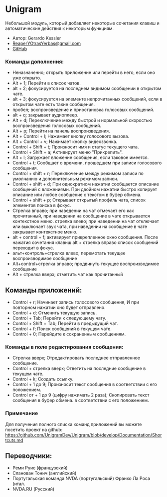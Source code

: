# Unigram
Небольшой модуль, который добавляет некоторые сочетания клавиш и автоматические действия к некоторым функциям.

* Автор: Gerardo Kessler
* ReaperYOtrasYerbas@gmail.com
* [GitHub](https://github.com/GerardKessler/Unigram)

### Команды дополнения:

* Неназначенно; открыть приложение или перейти в него, если оно уже открыто.
* Alt + 1; Перейти в список чатов.
* alt + 2; фокусируется на последнем видимом сообщении в открытом чате.
* alt + 3; фокусируется на элементе непрочитанных сообщений, если в открытом чате есть такие сообщения.
* пробел; воспроизведение и приостановка голосовых сообщений.
* alt + q; закрывает аудиоплеер.
* Alt + d; Переключение между быстрой и нормальной скоростью воспроизведения голосовых сообщений.
* Alt + p; Перейти на панель воспроизведения.
* Alt + Control + l; Нажимает кнопку голосового вызова.
* Alt + Control + v; Нажимает кнопку видеозвонка.
* Control + Shift + t; Произносит имя и статус текущего чата.
* Control + Shift + a; Активирует меню "Прикрепить".
* Alt + l; Загружает вложение сообщения, если таковое имеется.
* Control + t; Сообщает о времени, прошедшем при записи голосового сообщения.
* Control + shift + r; Переключение между режимом записи по умолчанию и дополнительным режимом записи.
* Control + shift + d; При однократном нажатии сообщается описание сообщений с вложениями. При двойном нажатии быстро копирует описание или любое сообщение с текстом в буфер обмена.
* Control + shift + p; Открывает открытый профиль чата,  список элементов поиска в фокус.
* Стрелка вправо; при наведении на чат отмечает его как прочитанный, при наведении на сообщение в чате открывается контекстное меню.
стрелка влево; при наведении на чат отключает или выключает звук чата, при наведении на сообщение в чате закрывает контекстное меню.
* alt + control + f; активирует прикрепленное окно сообщения. После нажатия сочетания клавиш alt + стрелка вправо список сообщений переходит в фокус.
* альт+контроль+стрелка влево; перемотать текущее воспроизводимое сообщение
* Alt+control+стрелка вправо; продвинуть текущее воспроизводимое сообщение
* Alt + стрелка вверх; отметить чат как прочитанный

## Команды приложений:

* Control + r; Начинает запись голосового сообщения, И при повторном нажатии оно будет отправлено.
* Control + d; Отменить текущую запись.
* Control + Tab; Перейти к следующему чату.
* Control + Shift + Tab; Перейти в предыдущий чат.
* Control + f; Поиск сообщений в текущем чате.
* Control + 0; Перейдите к сохраненным сообщениям.

### Команды в поле редактирования сообщения:

* Стрелка вверх; Отредактировать последнее отправленное сообщение.
* Control + стрелка вверх; Ответить на последние сообщение в текущем чате.
* Control + k; Создать ссылку.
* Control + 1 до 9; Произносит текст сообщения в соответствии с его положением.
* Control от + 1 до 9 (цифру нажимать 2 раза); Скопировать текст сообщения в буфер обмена. в соответствии с его положением.

### Примечание
Для получения полного списка команд приложений вы можете посетить проект на github:
<https://github.com/UnigramDev/Unigram/blob/develop/Documentation/Shortcuts.md>

## Переводчики:

* Реми Руис (французский)
* Сланован Тонич (английский)
* Португальская команда NVDA (португальский)
Франко Ла Роса (итал. 
* NVDA.RU (Русский)
